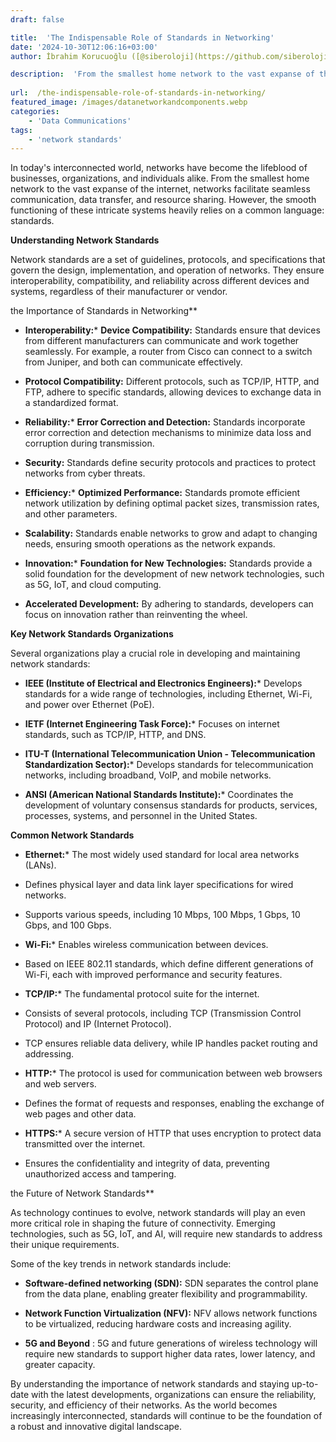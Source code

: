 ```yaml
---
draft: false

title:  'The Indispensable Role of Standards in Networking'
date: '2024-10-30T12:06:16+03:00'
author: İbrahim Korucuoğlu ([@siberoloji](https://github.com/siberoloji))

description:  'From the smallest home network to the vast expanse of the internet, networks facilitate seamless communication, data transfer, and resource sharing. However, the smooth functioning of these intricate systems heavily relies on a common language: standards.' 
 
url:  /the-indispensable-role-of-standards-in-networking/
featured_image: /images/datanetworkandcomponents.webp
categories:
    - 'Data Communications'
tags:
    - 'network standards'
---
```



In today's interconnected world, networks have become the lifeblood of businesses, organizations, and individuals alike. From the smallest home network to the vast expanse of the internet, networks facilitate seamless communication, data transfer, and resource sharing. However, the smooth functioning of these intricate systems heavily relies on a common language: standards.



**Understanding Network Standards**



Network standards are a set of guidelines, protocols, and specifications that govern the design, implementation, and operation of networks. They ensure interoperability, compatibility, and reliability across different devices and systems, regardless of their manufacturer or vendor.



the Importance of Standards in Networking**


* **Interoperability:*** **Device Compatibility:** Standards ensure that devices from different manufacturers can communicate and work together seamlessly. For example, a router from Cisco can connect to a switch from Juniper, and both can communicate effectively.

* **Protocol Compatibility:** Different protocols, such as TCP/IP, HTTP, and FTP, adhere to specific standards, allowing devices to exchange data in a standardized format.



* **Reliability:*** **Error Correction and Detection:** Standards incorporate error correction and detection mechanisms to minimize data loss and corruption during transmission.

* **Security:** Standards define security protocols and practices to protect networks from cyber threats.



* **Efficiency:*** **Optimized Performance:** Standards promote efficient network utilization by defining optimal packet sizes, transmission rates, and other parameters.

* **Scalability:** Standards enable networks to grow and adapt to changing needs, ensuring smooth operations as the network expands.



* **Innovation:*** **Foundation for New Technologies:** Standards provide a solid foundation for the development of new network technologies, such as 5G, IoT, and cloud computing.

* **Accelerated Development:** By adhering to standards, developers can focus on innovation rather than reinventing the wheel.

**Key Network Standards Organizations**



Several organizations play a crucial role in developing and maintaining network standards:


* **IEEE (Institute of Electrical and Electronics Engineers):*** Develops standards for a wide range of technologies, including Ethernet, Wi-Fi, and power over Ethernet (PoE).



* **IETF (Internet Engineering Task Force):*** Focuses on internet standards, such as TCP/IP, HTTP, and DNS.



* **ITU-T (International Telecommunication Union - Telecommunication Standardization Sector):*** Develops standards for telecommunication networks, including broadband, VoIP, and mobile networks.



* **ANSI (American National Standards Institute):*** Coordinates the development of voluntary consensus standards for products, services, processes, systems, and personnel in the United States.

**Common Network Standards**


* **Ethernet:*** The most widely used standard for local area networks (LANs).

* Defines physical layer and data link layer specifications for wired networks.

* Supports various speeds, including 10 Mbps, 100 Mbps, 1 Gbps, 10 Gbps, and 100 Gbps.



* **Wi-Fi:*** Enables wireless communication between devices.

* Based on IEEE 802.11 standards, which define different generations of Wi-Fi, each with improved performance and security features.



* **TCP/IP:*** The fundamental protocol suite for the internet.

* Consists of several protocols, including TCP (Transmission Control Protocol) and IP (Internet Protocol).

* TCP ensures reliable data delivery, while IP handles packet routing and addressing.



* **HTTP:*** The protocol is used for communication between web browsers and web servers.

* Defines the format of requests and responses, enabling the exchange of web pages and other data.



* **HTTPS:*** A secure version of HTTP that uses encryption to protect data transmitted over the internet.

* Ensures the confidentiality and integrity of data, preventing unauthorized access and tampering.

the Future of Network Standards**



As technology continues to evolve, network standards will play an even more critical role in shaping the future of connectivity. Emerging technologies, such as 5G, IoT, and AI, will require new standards to address their unique requirements.



Some of the key trends in network standards include:


* **Software-defined networking (SDN):** SDN separates the control plane from the data plane, enabling greater flexibility and programmability.

* **Network Function Virtualization (NFV):** NFV allows network functions to be virtualized, reducing hardware costs and increasing agility.

* **5G and Beyond** : 5G and future generations of wireless technology will require new standards to support higher data rates, lower latency, and greater capacity.




By understanding the importance of network standards and staying up-to-date with the latest developments, organizations can ensure the reliability, security, and efficiency of their networks. As the world becomes increasingly interconnected, standards will continue to be the foundation of a robust and innovative digital landscape.
